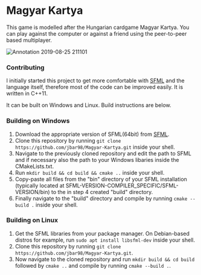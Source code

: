 # Magyar Kartya

This game is modelled after the Hungarian cardgame Magyar Kartya. 
You can play against the computer or against a friend using the peer-to-peer based multiplayer.

![Annotation 2019-08-25 211101](https://user-images.githubusercontent.com/34109209/63654652-71776400-c77d-11e9-8a60-55efae82aec6.png)



### Contributing
I initially started this project to get more comfortable with [SFML](https://www.sfml-dev.org/) and the language itself, therefore most of the code can be improved easily. It is written in C++11.

It can be built on Windows and Linux. Build instructions are below.

### Building on Windows
1. Download the appropriate version of SFML(64bit) from [SFML](https://www.sfml-dev.org/download/sfml/2.5.1/).
2. Clone this repository by running `git clone https://github.com/jbar98/Magyar-Kartya.git` inside your shell.
3. Navigate to the previously cloned repository and edit the path to SFML and if necessary also the path to your Windows libaries inside the CMakeLists.txt.
4. Run `mkdir build && cd build && cmake ..` inside your shell.
5. Copy-paste all files from the "bin" directory of your SFML installation (typically located at SFML-VERSION-COMPILER_SPECIFIC/SFML-VERSION/bin) to the 
in step 4 created "build" directory.
6. Finally navigate to the "build" directory and compile by running `cmake --build .` inside your shell.

### Building on Linux
1. Get the SFML libraries from your package manager. On Debian-based distros for example, run `sudo apt install libsfml-dev` inside your shell.
2. Clone this repository by running `git clone https://github.com/jbar98/Magyar-Kartya.git`.
3. Now navigate to the cloned repository and run `mkdir build && cd build` followed by `cmake ..` and compile by running `cmake --build .`.
